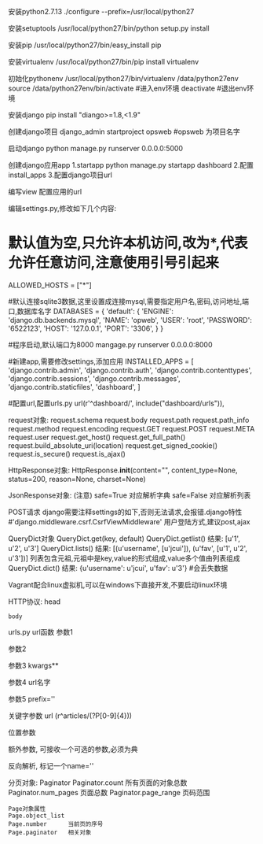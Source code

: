 安装python2.7.13
    ./configure --prefix=/usr/local/python27
    
安装setuptools
    /usr/local/python27/bin/python setup.py install
    
安装pip
    /usr/local/python27/bin/easy_install pip
    
安装virtualenv
    /usr/local/python27/bin/pip install virtualenv
    
初始化pythonenv
    /usr/local/python27/bin/virtualenv /data/python27env
    source /data/python27env/bin/activate     #进入env环境
    deactivate                                #退出env环境
    
安装django
    pip install "diango>=1.8,<1.9"
    
创建django项目
    django_admin startproject opsweb          #opsweb 为项目名字
    
启动django
    python manage.py runserver 0.0.0.0:5000
    
创建django应用app
    1.startapp
        python manage.py startapp dashboard
    2.配置install_apps
    3.配置django项目url

编写view
配置应用的url


编辑settings.py,修改如下几个内容:


# 默认值为空,只允许本机访问,改为*,代表允许任意访问,注意使用引号引起来
ALLOWED_HOSTS = ["*"]          


#默认连接sqlite3数据,这里设置成连接mysql,需要指定用户名,密码,访问地址,端口,数据库名字
DATABASES = {
    'default': {
        'ENGINE': 'django.db.backends.mysql',
        'NAME': 'opweb',
        'USER': 'root',
        'PASSWORD': '6522123',
        'HOST': '127.0.0.1',
        'PORT': '3306',
    }
}

#程序启动,默认端口为8000
mangage.py  runserver 0.0.0.0:8000 

#新建app,需要修改settings,添加应用
INSTALLED_APPS = [
    'django.contrib.admin',
    'django.contrib.auth',
    'django.contrib.contenttypes',
    'django.contrib.sessions',
    'django.contrib.messages',
    'django.contrib.staticfiles',
    'dashboard',
]

#配置url,配置urls.py
url(r'^dashboard/', include("dashboard/urls")),



request对象:
    request.schema
    request.body
    request.path
    request.path_info
    request.method
    request.encoding
    request.GET
    request.POST
    request.META
    request.user
    request.get_host()
    request.get_full_path()
    request.build_absolute_uri(location)
    request.get_signed_cookie()
    request.is_secure()
    request.is_ajax()
    
HttpResponse对象:
    HttpResponse.__init__(content="", content_type=None, status=200, reason=None, charset=None)
    
JsonResponse对象: (注意)
    safe=True    对应解析字典
    safe=False   对应解析列表
    
    
POST请求
    django需要注释settings的如下,否则无法请求,会报错.django特性
    #'django.middleware.csrf.CsrfViewMiddleware'
    用户登陆方式,建议post,ajax
    
QueryDict对象
    QueryDict.get(key, default)
    QueryDict.getlist()         结果: [u'1', u'2', u'3']
    QueryDict.lists()           结果: [(u'username', [u'jcui']), (u'fav', [u'1', u'2', u'3'])] 列表包含元祖,元祖中是key,value的形式组成,value多个值由列表组成
    QueryDict.dict()            结果: {u'username': u'jcui', u'fav': u'3'}  #会丢失数据
    
    
    
Vagrant配合linux虚拟机,可以在windows下直接开发,不要启动linux环境

HTTP协议:
    head
    
    body
    

urls.py url函数
参数1

参数2

参数3 kwargs**

参数4 url名字

参数5 prefix=''

关键字参数   url (r^articles/(?P<year>[0-9]{4}))

位置参数

额外参数, 可接收一个可选的参数,必须为典

反向解析, 标记一个name=''

分页对象:
Paginator 
    Paginator.count  所有页面的对象总数
    Paginator.num_pages  页面总数
    Paginator.page_range  页码范围
    
    Page对象属性
    Page.object_list
    Page.number      当前页的序号
    Page.paginator   相关对象
    
